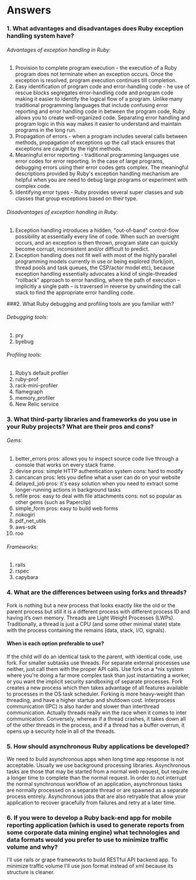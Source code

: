 # Answers
### 1. What advantages and disadvantages does Ruby exception handling system have?

###### Advantages of exception handling in Ruby:
1) Provision to complete program execution - the execution of a Ruby program does not terminate when an exception occurs. Once the exception is resolved, program execution continues till completion.
2) Easy identification of program code and error-handling code - he use of rescue blocks segregates error-handling code and program code making it easier to identify the logical flow of a program. Unlike many traditional programming languages that include confusing error reporting and error handling code in between the program code, Ruby allows you to create well-organized code. Separating error handling and program logic in this way makes it easier to understand and maintain programs in the long run.
3) Propagation of errors - when a program includes several calls between methods, propagation of exceptions up the call stack ensures that exceptions are caught by the right methods.
4) Meaningful error reporting - traditional programming languages use error codes for error reporting. In the case of large programs, debugging errors using their error codes gets complex. The meaningful descriptions provided by Ruby's exception handling mechanism are helpful when you are need to debug large programs or experiment with complex code.
5) Identifying error types - Ruby provides several super classes and sub classes that group exceptions based on their type.

###### Disadvantages of exception handling in Ruby:
1) Exception handling introduces a hidden, "out-of-band" control-flow possibility at essentially every line of code. When such an oversight occurs, and an exception is then thrown, program state can quickly become corrupt, inconsistent and/or difficult to predict.
2) Exception handling does not fit well with most of the highly parallel programming models currently in use or being explored (fork/join, thread pools and task queues, the CSP/actor model etc), because exception handling essentially advocates a kind of single-threaded "rollback" approach to error handling, where the path of execution – implicitly a single path – is traversed in reverse by unwinding the call stack to find the appropriate error handling code.

###2. What Ruby debugging and profiling tools are you familiar with?
###### Debugging tools:
1) pry
2) byebug

###### Profiling tools:
1) Ruby’s default profiler
2) ruby-prof
3) rack-mini-profiler
4) flamegraph
5) memory_profiler
6) New Relic service

### 3. What third-party libraries and frameworks do you use in your Ruby    projects? What are their pros and cons?
###### Gems:
1) better_errors
pros: allows you to inspect source code live through a console that works on every stack frame.
2) devise
pros: simple HTTP authentication system
cons: hard to modify
3) cancancan
pros: lets you define what a user can do on your website
4) delayed_job
pros: it's easy solution when you need to extract some longer-running actions in background tasks
5) refile
pros: easy to deal with file attachments
cons: not so popular as other gems (such as Paperclip)
6) simple_form
pros: easy to build web forms
7) nokogiri
8) pdf_net_utils
9) aws-sdk
10) roo

###### Frameworks:
1) rails
2) rspec
3) capybara

### 4. What are the differences between using forks and threads?
Fork is nothing but a new process that looks exactly like the old or the parent process but still it is a different process with different process ID and having  it’s own memory.
Threads are Light Weight Processes (LWPs). Traditionally, a thread is just a CPU (and some other minimal state) state with the process containing the remains (data, stack, I/O, signals).

#### When is each option preferable to use?
If the child will do an identical task to the parent, with identical code, use fork. For smaller subtasks use threads. For separate external processes use neither, just call them with the proper API calls.
Use fork on a *nix system where you're doing a far more complex task than just instantiating a worker, or you want the implicit security sandboxing of separate processes. Fork creates a new process which then takes advantage of all features available to processes in the OS task scheduler. Forking is more heavy-weight than threading, and have a higher startup and shutdown cost. Interprocess communication (IPC) is also harder and slower than interthread communication. Actually threads really win the race when it comes to inter communication. Conversely, whereas if a thread crashes, it takes down all of the other threads in the process, and if a thread has a buffer overrun, it opens up a security hole in all of the threads.

### 5. How  should asynchronous Ruby applications be developed?
We need to build asynchronous apps when long time app response is not acceptable. Usually we use background processing libraries. Asynchronous tasks are those that may be started from a normal web request, but require a longer time to complete than the normal request. In order to not interrupt the normal synchronous workflow of an application, asynchronous tasks are normally processed on a separate thread or are spawned as a separate process entirely. Asynchronous jobs that are also retryable that allow your application to recover gracefully from failures and retry at a later time.

### 6. If you were to develop a Ruby back-end app for mobile reporting application (which is used to generate reports from some corporate data mining engine) what technologies and data formats would you prefer to use to  minimize traffic volume and why?
I'll use rails or grape frameworks to build RESTful API backend app. To minimize traffic volume I'll use json format instead of xml because its structure is cleaner.

